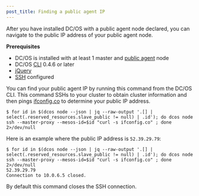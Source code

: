 ```yaml
---
post_title: Finding a public agent IP
---
```


After you have installed DC/OS with a public agent node declared, you can navigate to the public IP address of your public agent node.

**Prerequisites**

- DC/OS is installed with at least 1 master and [public agent](/docs/1.7/overview/concepts/#public) node
- DC/OS [CLI](/docs/1.7/usage/cli/) 0.4.6 or later
- [jQuery](https://github.com/stedolan/jq/wiki/Installation)
- [SSH](/docs/1.7/administration/sshcluster/) configured

You can find your public agent IP by running this command from the DC/OS CLI. This command SSHs to your cluster to obtain cluster information and then pings [ifconfig.co](https://ifconfig.co/) to determine your public IP address. 

```
$ for id in $(dcos node --json | jq --raw-output '.[] | select(.reserved_resources.slave_public != null) | .id'); do dcos node ssh --master-proxy --mesos-id=$id "curl -s ifconfig.co" ; done 2>/dev/null
```

Here is an example where the public IP address is `52.39.29.79`:

```
$ for id in $(dcos node --json | jq --raw-output '.[] | select(.reserved_resources.slave_public != null) | .id'); do dcos node ssh --master-proxy --mesos-id=$id "curl -s ifconfig.co" ; done 2>/dev/null
52.39.29.79
Connection to 10.0.6.5 closed.
```

By default this command closes the SSH connection.



